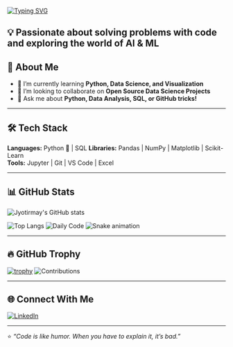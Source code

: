 <!-- Typing Animation -->
[![Typing SVG](https://readme-typing-svg.demolab.com?font=Fira+Code&size=24&pause=1000&color=00F7B2&width=435&lines=Hello!+I'm+Jyotirmay;Data+Science+Enthusiast;Python+Developer;Visulization+Explorer)](https://git.io/typing-svg)

💡 Passionate about solving problems with code and exploring the world of AI & ML
---

## 🚀 About Me
- 🌱 I’m currently learning **Python, Data Science, and Visualization**  
- 👯 I’m looking to collaborate on **Open Source Data Science Projects**  
- 💬 Ask me about **Python, Data Analysis, SQL, or GitHub tricks!**  

---

## 🛠 Tech Stack
**Languages:** Python 🐍 | SQL 
**Libraries:** Pandas | NumPy | Matplotlib | Scikit-Learn  
**Tools:** Jupyter | Git | VS Code | Excel  

---

## 📊 GitHub Stats
![Jyotirmay's GitHub stats](https://github-readme-stats.vercel.app/api?username=Jyotirmaycodehub&show_icons=true&theme=radical)

![Top Langs](https://github-readme-stats.vercel.app/api/top-langs/?username=Jyotirmaycodehub&layout=compact&theme=radical)
![Daily Code](https://img.shields.io/badge/Coding%20Streak-I%20Ship%20Code%20Often-blueviolet?style=for-the-badge)
![Snake animation](https://github.com/Jyotirmaycodehub/Jyotirmaycodehub/blob/output/github-contribution-grid-snake.svg)


---

## 🔥 GitHub Trophy
[![trophy](https://github-profile-trophy.vercel.app/?username=Jyotirmaycodehub&theme=onedark&no-frame=true&margin-w=4)](https://github.com/ryo-ma/github-profile-trophy)
![Contributions](https://img.shields.io/badge/Contributions-Actively%20Coding-brightgreen?style=for-the-badge)



---

## 🌐 Connect With Me
[![LinkedIn](https://img.shields.io/badge/LinkedIn-0077B5?style=for-the-badge&logo=linkedin&logoColor=white)](https://linkedin.com/in/jyotirmay-das-top)  

---

⭐ *“Code is like humor. When you have to explain it, it’s bad.”*  


